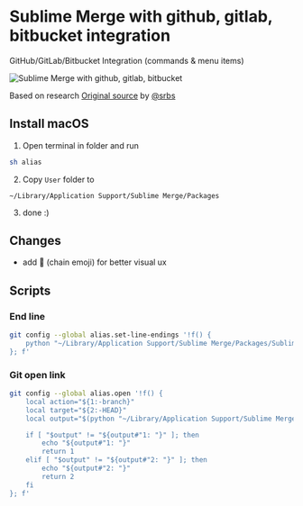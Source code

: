 # Sublime Merge with github, gitlab, bitbucket integration

GitHub/GitLab/Bitbucket Integration (commands & menu items)

![Sublime Merge with github, gitlab, bitbucket](screen.png)

Based on research  [Original source](https://forum.sublimetext.com/t/github-gitlab-bitbucket-integration-commands-menu-items/53893)
by [@srbs](https://github.com/srbs)

## Install macOS

1. Open terminal in folder and run

```sh
sh alias
```

2. Copy `User` folder to 

```
~/Library/Application Support/Sublime Merge/Packages
```

3. done :)

## Changes

- add 🔗 (chain emoji) for better visual ux


## Scripts

### End line


```bash
git config --global alias.set-line-endings '!f() {                                                               
    python "~/Library/Application Support/Sublime Merge/Packages/SublimeMergeOobug/set-line-endings.py" $1 $2;
}; f'
```

### Git open link

```bash
git config --global alias.open '!f() {
    local action="${1:-branch}"
    local target="${2:-HEAD}"
    local output="$(python "~/Library/Application Support/Sublime Merge/Packages/SublimeMergeOobug/online_repo_integration.py" "$action" "$target")"

    if [ "$output" != "${output#"1: "}" ]; then
        echo "${output#"1: "}"
        return 1
    elif [ "$output" != "${output#"2: "}" ]; then
        echo "${output#"2: "}"
        return 2
    fi
}; f'
```
